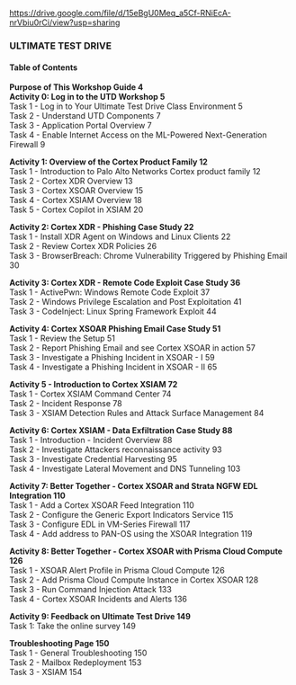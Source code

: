 https://drive.google.com/file/d/15eBgU0Meq_a5Cf-RNiEcA-nrVbiu0rCi/view?usp=sharing

### ULTIMATE TEST DRIVE

#### Table of Contents

**Purpose of This Workshop Guide                                                        4**  
**Activity 0: Log in to the UTD Workshop                                                5**  
Task 1 - Log in to Your Ultimate Test Drive Class Environment                           5  
Task 2 - Understand UTD Components                                                      7  
Task 3 - Application Portal Overview                                                    7  
Task 4 - Enable Internet Access on the ML-Powered Next-Generation Firewall              9  

**Activity 1: Overview of the Cortex Product Family                                    12**  
Task 1 - Introduction to Palo Alto Networks Cortex product family                      12  
Task 2 - Cortex XDR Overview                                                           13  
Task 3 - Cortex XSOAR Overview                                                         15  
Task 4 - Cortex XSIAM Overview                                                         18  
Task 5 - Cortex Copilot in XSIAM                                                       20  

**Activity 2: Cortex XDR - Phishing Case Study                                         22**  
Task 1 - Install XDR Agent on Windows and Linux Clients                                22  
Task 2 - Review Cortex XDR Policies                                                    26  
Task 3 - BrowserBreach: Chrome Vulnerability Triggered by Phishing Email               30  

**Activity 3: Cortex XDR - Remote Code Exploit Case Study                              36**  
Task 1 - ActivePwn: Windows Remote Code Exploit                                        37  
Task 2 - Windows Privilege Escalation and Post Exploitation                            41  
Task 3 - CodeInject: Linux Spring Framework Exploit                                    44  

**Activity 4: Cortex XSOAR Phishing Email Case Study                                   51**  
Task 1 - Review the Setup                                                              51  
Task 2 - Report Phishing Email and see Cortex XSOAR in action                          57  
Task 3 - Investigate a Phishing Incident in XSOAR - I                                  59  
Task 4 - Investigate a Phishing Incident in XSOAR - II                                 65  

**Activity 5 - Introduction to Cortex XSIAM                                            72**  
Task 1 - Cortex XSIAM Command Center                                                   74  
Task 2 - Incident Response                                                             78  
Task 3 - XSIAM Detection Rules and Attack Surface Management                           84      

**Activity 6: Cortex XSIAM - Data Exfiltration Case Study                              88**  
Task 1 - Introduction - Incident Overview                                              88  
Task 2 - Investigate Attackers reconnaissance activity                                 93  
Task 3 - Investigate Credential Harvesting                                             95  
Task 4 - Investigate Lateral Movement and DNS Tunneling                               103  

**Activity 7: Better Together - Cortex XSOAR and Strata NGFW EDL Integration          110**  
Task 1 - Add a Cortex XSOAR Feed Integration                                          110  
Task 2 - Configure the Generic Export Indicators Service                              115  
Task 3 - Configure EDL in VM-Series Firewall                                          117  
Task 4 - Add address to PAN-OS using the XSOAR Integration                            119  

**Activity 8: Better Together - Cortex XSOAR with Prisma Cloud Compute                126**  
Task 1 - XSOAR Alert Profile in Prisma Cloud Compute                                  126  
Task 2 - Add Prisma Cloud Compute Instance in Cortex XSOAR                            128  
Task 3 - Run Command Injection Attack                                                 133  
Task 4 - Cortex XSOAR Incidents and Alerts                                            136  

**Activity 9: Feedback on Ultimate Test Drive                                         149**  
Task 1: Take the online survey                                                        149  

**Troubleshooting Page                                                                150**  
Task 1 - General Troubleshooting                                                      150  
Task 2 - Mailbox Redeployment                                                         153  
Task 3 - XSIAM                                                                        154  
